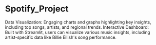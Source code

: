 # Spotify_Project
Data Visualization: Engaging charts and graphs highlighting key insights, including top songs, artists, and regional trends. Interactive Dashboard: Built with Streamlit, users can visualize various music insights, including artist-specific data like Billie Eilish's song performance.
